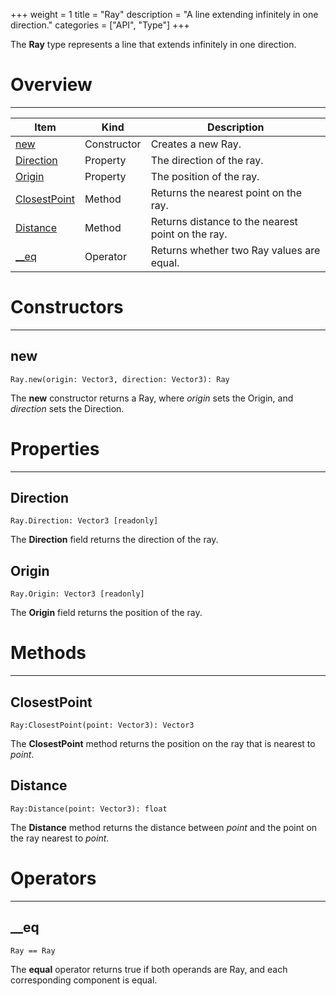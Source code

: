 +++
weight = 1
title = "Ray"
description = "A line extending infinitely in one direction."
categories = ["API", "Type"]
+++

The **Ray** type represents a line that extends infinitely in one
direction.

# Overview

----

<div class="api-list one two">

| Item | Kind | Description |
| --- | --- | --- |
| [new](#new) | Constructor | Creates a new Ray. |
| [Direction](#direction) | Property | The direction of the ray. |
| [Origin](#origin) | Property | The position of the ray. |
| [ClosestPoint](#closestpoint) | Method | Returns the nearest point on the ray. |
| [Distance](#distance) | Method | Returns distance to the nearest point on the ray. |
| [\_\_eq](#__eq) | Operator | Returns whether two Ray values are equal. |

</div>

# Constructors

----

## new

 `Ray.new(origin: Vector3, direction: Vector3): Ray`

The **new** constructor returns a Ray, where *origin* sets the
Origin, and *direction* sets the Direction.

# Properties

----

## Direction

 `Ray.Direction: Vector3 [readonly]`

The **Direction** field returns the direction of the ray.

## Origin

 `Ray.Origin: Vector3 [readonly]`

The **Origin** field returns the position of the ray.

# Methods

----

## ClosestPoint

 `Ray:ClosestPoint(point: Vector3): Vector3`

The **ClosestPoint** method returns the position on the ray that is
nearest to *point*.

## Distance

 `Ray:Distance(point: Vector3): float`

The **Distance** method returns the distance between *point* and the
point on the ray nearest to *point*.

# Operators

----

## \_\_eq

 `Ray == Ray`

The **equal** operator returns true if both operands are Ray, and each
corresponding component is equal.